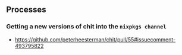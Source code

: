 
## Processes

### Getting a new versions of chit into the `nixpkgs channel`
  - https://github.com/peterheesterman/chit/pull/55#issuecomment-493795822

